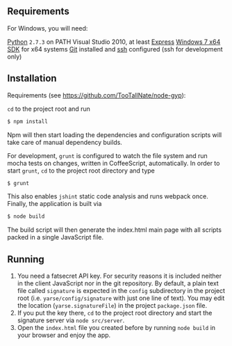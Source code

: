 Requirements
------------

For Windows, you will need:

[Python][python] `2.7.3` on PATH
Visual Studio 2010, at least [Express][vs]
[Windows 7 x64 SDK][winsdk] for x64 systems
[Git][git] installed and [ssh][ssh] configured (ssh for development only)

Installation
------------

Requirements (see https://github.com/TooTallNate/node-gyp):

``cd`` to the project root and run

``` bash
$ npm install
```

Npm will then start loading the dependencies and configuration scripts will take care of manual dependency builds.

For development, `grunt` is configured to watch the file system and run mocha tests on changes, written in CoffeeScript, automatically. In order to start `grunt`, `cd` to the project root directory and type

``` bash
$ grunt
``` 

This also enables `jshint` static code analysis and runs webpack once. Finally, the application is built via

``` bash
$ node build
```

The build script will then generate the index.html main page with all scripts packed in a single JavaScript file.

Running
-------

1. You need a fatsecret API key. For security reasons it is included neither in the client JavaScript nor in the git repository. By default, a plain text file called ``signature`` is expected in the ``config`` subdirectory in the project root (i.e. ``yarse/config/signature`` with just one line of text). You may edit the location (``yarse.signatureFile``) in the project ``package.json`` file.
2. If you put the key there, ``cd`` to the project root directory and start the signature server via ``node src/server``.
3. Open the ``index.html`` file you created before by running ``node build`` in your browser and enjoy the app.

[vs]: http://www.microsoft.com/visualstudio/eng/products/visual-studio-2010-express
[python]: http://www.python.org/download/releases/2.7.3#download
[ssh]: https://help.github.com/articles/generating-ssh-keys
[git]: http://git-scm.com/downloads
[winsdk]: http://www.microsoft.com/download/en/details.aspx?displayLang=en&id=8279
[fatsecret]: http://platform.fatsecret.com/api/
[oauth]: http://platform.fatsecret.com/api/Default.aspx?screen=rapiauth#correctly_signing
